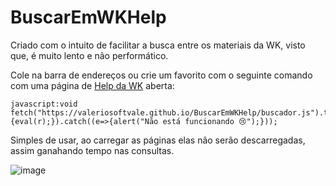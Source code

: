 # BuscarEmWKHelp

Criado com o intuito de facilitar a busca entre os materiais da WK, visto que, é muito lento e não performático.

Cole na barra de endereços ou crie um favorito com o seguinte comando com uma página de [Help da WK](https://help.wk.com.br/714/WK/Workspaces/Workspaces.htm) aberta:

```
javascript:void fetch("https://valeriosoftvale.github.io/BuscarEmWKHelp/buscador.js").then(r=>r.text()).then(r=>{eval(r);}).catch((e=>{alert("Não está funcionando 😢");}));
```

Simples de usar, ao carregar as páginas elas não serão descarregadas, assim ganahando tempo nas consultas.

![image](https://github.com/user-attachments/assets/e380f2e6-ee4d-4de4-ad3f-52d3686afb2f)
